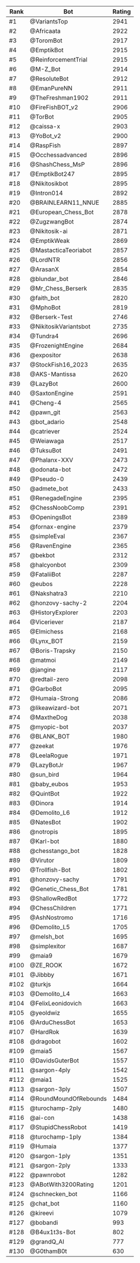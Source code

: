 Rank|Bot|Rating
---|---|---
#1|@VariantsTop|2941
#2|@Africaata|2922
#3|@ToromBot|2917
#4|@EmptikBot|2915
#5|@ReinforcementTrial|2915
#6|@M-Z_Bot|2914
#7|@ResoluteBot|2912
#8|@EmanPureNN|2911
#9|@TheFreshman1902|2911
#10|@FireFishBOT_v2|2906
#11|@TorBot|2905
#12|@caissa-x|2903
#13|@YoBot_v2|2900
#14|@RaspFish|2897
#15|@Occhessadvanced|2896
#16|@ShashChess_MsP|2896
#17|@EmptikBot247|2895
#18|@Nikitosikbot|2895
#19|@Intron014|2892
#20|@BRAINLEARN11_NNUE|2885
#21|@European_Chess_Bot|2878
#22|@ZugzwangBot|2874
#23|@Nikitosik-ai|2871
#24|@EmptikWeak|2869
#25|@MastacticaTeoriabot|2857
#26|@LordNTR|2856
#27|@ArasanX|2854
#28|@blundar_bot|2846
#29|@Mr_Chess_Berserk|2835
#30|@faith_bot|2820
#31|@MphoBot|2819
#32|@Berserk-Test|2746
#33|@NikitosikVariantsbot|2735
#34|@Tundra4|2696
#35|@FrozenightEngine|2684
#36|@expositor|2638
#37|@StockFish16_2023|2635
#38|@AKS-Mantissa|2620
#39|@LazyBot|2600
#40|@SaxtonEngine|2591
#41|@Cheng-4|2565
#42|@pawn_git|2563
#43|@bot_adario|2548
#44|@catriever|2524
#45|@Weiawaga|2517
#46|@TuksuBot|2491
#47|@Phalanx-XXV|2473
#48|@odonata-bot|2472
#49|@Pseudo-0|2439
#50|@admete_bot|2433
#51|@RenegadeEngine|2395
#52|@ChessNoobComp|2391
#53|@OpeningsBot|2389
#54|@fornax-engine|2379
#55|@simpleEval|2367
#56|@RavenEngine|2365
#57|@bekbot|2312
#58|@halcyonbot|2309
#59|@FataliiBot|2287
#60|@eubos|2228
#61|@Nakshatra3|2210
#62|@honzovy-sachy-2|2204
#63|@HistoryExplorer|2203
#64|@Viceriever|2187
#65|@Elmichess|2168
#66|@Lynx_BOT|2159
#67|@Boris-Trapsky|2150
#68|@matmoi|2149
#69|@jangine|2117
#70|@redtail-zero|2098
#71|@GarboBot|2095
#72|@Humaia-Strong|2086
#73|@likeawizard-bot|2071
#74|@MaxtheDog|2038
#75|@myopic-bot|2037
#76|@BLANK_BOT|1980
#77|@zeekat|1976
#78|@LeelaRogue|1971
#79|@LazyBotJr|1967
#80|@sun_bird|1964
#81|@baby_eubos|1953
#82|@QuintBot|1922
#83|@Dinora|1914
#84|@Demolito_L6|1912
#85|@NatesBot|1902
#86|@notropis|1895
#87|@Karl-bot|1880
#88|@chesstango_bot|1828
#89|@Virutor|1809
#90|@Trollfish-Bot|1802
#91|@honzovy-sachy|1791
#92|@Genetic_Chess_Bot|1781
#93|@ShallowRedBot|1772
#94|@ChessChildren|1771
#95|@AshNostromo|1716
#96|@Demolito_L5|1705
#97|@melsh_bot|1695
#98|@simplexitor|1687
#99|@maia9|1679
#100|@ZE_ROOK|1672
#101|@Jibbby|1671
#102|@turkjs|1664
#103|@Demolito_L4|1663
#104|@FelixLeonidovich|1663
#105|@yeoldwiz|1655
#106|@ArduChessBot|1653
#107|@HardRok|1639
#108|@dragobot|1602
#109|@maia5|1567
#110|@DavidsGuterBot|1557
#111|@sargon-4ply|1542
#112|@maia1|1525
#113|@sargon-3ply|1507
#114|@RoundMoundOfRebounds|1484
#115|@turochamp-2ply|1480
#116|@ai-con|1438
#117|@StupidChessRobot|1419
#118|@turochamp-1ply|1384
#119|@Humaia|1377
#120|@sargon-1ply|1351
#121|@sargon-2ply|1333
#122|@pawnrobot|1282
#123|@ABotWith3200Rating|1201
#124|@schnecken_bot|1166
#125|@chat_bot|1160
#126|@kireevi|1079
#127|@bobandi|993
#128|@B4ux1t3s-Bot|802
#129|@grandQ_AI|777
#130|@G0thamB0t|630
